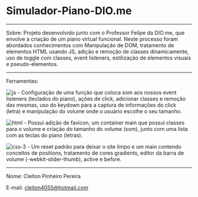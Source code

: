 ﻿# Simulador-Piano-DIO.me
---

Sobre: Projeto desenvolvido junto com o Professor Felipe da DIO.me, que envolve a criação de um piano virtual funcional. Neste processo foram abordados conhecimentos com Manipulação de DOM, tratamento de elementos HTML usando JS, adição e remoção de classes dinamicamente, uso de toggle com classes, event listeners, estilização de elementos visuais e pseudo-elementos.

---

Ferramentas:

![js](https://github.com/user-attachments/assets/556274c5-a42e-49fe-b527-7de86d5c9380) - Configuração de uma função que coloca som aos nossos event listeners (teclados do piano), ações de click, adicionar classes e remoção das mesmas, uso do keydown para a captura de informações do click (letra) e manipulação do volume onde o usuário escolhe o seu tamanho.

![html](https://github.com/user-attachments/assets/b2aa2625-7066-4405-97c9-e6e25d2d5974) - Possui adição de favicon, um container main que possui classes para o volume e criação do tamanho do volume (som), junto com uma lista com as teclas do piano (letras).

![css-3](https://github.com/user-attachments/assets/7749c3eb-4769-4589-92c1-ada95a95ee62) - Um reset padrão para deixar o site limpo e um main contendo conceitos de positions, tratamento de cores gradients, editor da barra de volume (-webkit-slider-thumb), active e before.

---

Nome: Cleiton Pinheiro Pereira

E-mail: cleiton4055@hotmail.com

